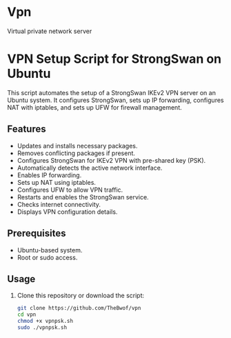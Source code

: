 # Vpn
Virtual private network server
# VPN Setup Script for StrongSwan on Ubuntu

This script automates the setup of a StrongSwan IKEv2 VPN server on an Ubuntu system. It configures StrongSwan, sets up IP forwarding, configures NAT with iptables, and sets up UFW for firewall management.

## Features

- Updates and installs necessary packages.
- Removes conflicting packages if present.
- Configures StrongSwan for IKEv2 VPN with pre-shared key (PSK).
- Automatically detects the active network interface.
- Enables IP forwarding.
- Sets up NAT using iptables.
- Configures UFW to allow VPN traffic.
- Restarts and enables the StrongSwan service.
- Checks internet connectivity.
- Displays VPN configuration details.

## Prerequisites

- Ubuntu-based system.
- Root or sudo access.

## Usage

1. Clone this repository or download the script:

   ```bash
   git clone https://github.com/TheBwof/vpn
   cd vpn
   chmod +x vpnpsk.sh
   sudo ./vpnpsk.sh
